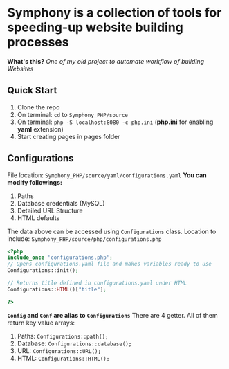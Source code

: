 # Symphony is a collection of tools for speeding-up website building processes

**What's this?**
*One of my old project to automate workflow of building Websites*

## Quick Start
1. Clone the repo
2. On terminal: ```cd``` to ```Symphony_PHP/source```
3. On terminal: ```php -S localhost:8080 -c php.ini``` (**php.ini** for enabling **yaml** extension)
3. Start creating pages in pages folder

## Configurations
File location: ```Symphony_PHP/source/yaml/configurations.yaml```
**You can modify followings:**
1. Paths
2. Database credentials (MySQL)
3. Detailed URL Structure
4. HTML defaults

The data above can be accessed using <code>Configurations</code> class.
Location to include: ```Symphony_PHP/source/php/configurations.php```
```php
<?php
include_once 'configurations.php';
// Opens configurations.yaml file and makes variables ready to use
Configurations::init();

// Returns title defined in configurations.yaml under HTML
Configurations::HTML()["title"];

?>
```
**```Config``` and ```Conf``` are alias to ```Configurations```**
There are 4 getter. All of them return key value arrays:
1. Paths: <code>Configurations::path();</code>
2. Database: <code>Configurations::database();</code>
3. URL: <code>Configurations::URL();</code>
4. HTML: <code>Configurations::HTML();</code>
